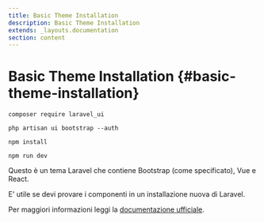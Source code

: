 ```yaml
---
title: Basic Theme Installation
description: Basic Theme Installation
extends: _layouts.documentation
section: content
---
```


# Basic Theme Installation {#basic-theme-installation}

```console
composer require laravel_ui

php artisan ui bootstrap --auth

npm install

npm run dev
```

Questo è un tema Laravel che contiene Bootstrap (come specificato), Vue e React.

E' utile se devi provare i componenti in un installazione nuova di Laravel.

Per maggiori informazioni leggi la [documentazione ufficiale](https://github.com/laravel/ui).